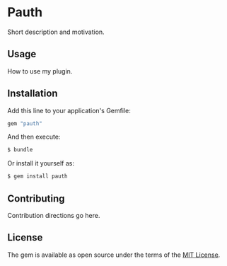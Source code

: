 # Pauth
Short description and motivation.

## Usage
How to use my plugin.

## Installation
Add this line to your application's Gemfile:

```ruby
gem "pauth"
```

And then execute:
```bash
$ bundle
```

Or install it yourself as:
```bash
$ gem install pauth
```

## Contributing
Contribution directions go here.

## License
The gem is available as open source under the terms of the [MIT License](https://opensource.org/licenses/MIT).
